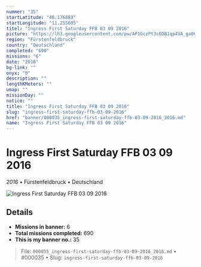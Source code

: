 ```yaml
---
nummer: "35"
startLatitude: "48.176883"
startLongitude: "11.255605"
titel: "Ingress First Saturday FFB 03 09 2016"
picture: "https://lh3.googleusercontent.com/pw/AP1GczPt3cODB1qp4VA_ga0CtQ1I0kxzvCK6Xs27BXlTSF17av9KDaMnAZItMH1AdrEhbGOHroUjS-W97Vh68m4KWYh2f0f2VHNosl8pfHaSYsUVh2nuiKnz9zc3EnssDw1RyWq3k6VRzXcIM-csOZhD0AE9cg=w1060-h156-s-no?authuser=0"
region: "Fürstenfeldbruck"
country: "Deutschland"
completed: "690"
missions: "6"
date: "2016"
bg-link: ""
onyx: "0"
description: ""
lengthKMeters: ""
umap: ""
missionDay: ""
notice: ""
title: "Ingress First Saturday FFB 03 09 2016"
slug: "ingress-first-saturday-ffb-03-09-2016"
href: "banner/000035_ingress-first-saturday-ffb-03-09-2016_2016.md"
name: "Ingress First Saturday FFB 03 09 2016"
---
```

# Ingress First Saturday FFB 03 09 2016

*2016* • Fürstenfeldbruck • Deutschland

![Ingress First Saturday FFB 03 09 2016](https://lh3.googleusercontent.com/pw/AP1GczPt3cODB1qp4VA_ga0CtQ1I0kxzvCK6Xs27BXlTSF17av9KDaMnAZItMH1AdrEhbGOHroUjS-W97Vh68m4KWYh2f0f2VHNosl8pfHaSYsUVh2nuiKnz9zc3EnssDw1RyWq3k6VRzXcIM-csOZhD0AE9cg=w1060-h156-s-no?authuser=0)



## Details

- **Missions in banner:** 6
- **Total missions completed:** 690
- **This is my banner no.:** 35






> File: `000035_ingress-first-saturday-ffb-03-09-2016_2016.md`
> • #000035
> • Slug: `ingress-first-saturday-ffb-03-09-2016`
